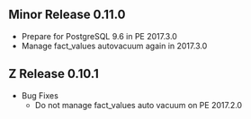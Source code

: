 ## Minor Release 0.11.0

 - Prepare for PostgreSQL 9.6 in PE 2017.3.0
 - Manage fact_values autovacuum again in 2017.3.0

## Z Release 0.10.1

 - Bug Fixes
   - Do not manage fact_values auto vacuum on PE 2017.2.0
